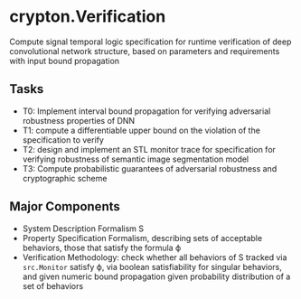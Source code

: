 # crypton.Verification
Compute signal temporal logic specification for runtime verification of deep convolutional network structure, based on parameters and requirements with input bound propagation
## Tasks
- T0: Implement interval bound propagation for verifying adversarial robustness properties of DNN
- T1: compute a differentiable upper bound on the violation of the specification to verify
- T2: design and implement an STL monitor trace for specification for verifying robustness of semantic image segmentation model
- T3: Compute probabilistic guarantees of adversarial robustness and cryptographic scheme

## Major Components
- System Description Formalism S
- Property Specification Formalism, describing sets of acceptable behaviors, those that satisfy the formula ϕ
- Verification Methodology: check whether all behaviors of S tracked via `src.Monitor` satisfy ϕ, via boolean satisfiability for singular behaviors, and given numeric bound propagation given probability distribution of a set of behaviors

